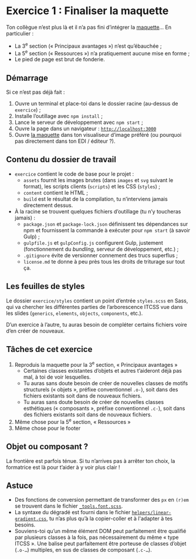 # Exercice 1 : Finaliser la maquette

<!--
SI TU UTILISES UN ÉDITEUR CAPABLE DE PRÉVISUALISER MARKDOWN,
FAIS-LE.  PAR EXEMPLE, DANS VS CODE, CMD/CTRL+SHIFT+V AFFICHE LA PRÉVISUALISATION.
-->

Ton collègue n’est plus là et il n’a pas fini d’intégrer la [maquette](./RESULTAT_ATTENDU.png)… En particulier :

- La 3<sup>e</sup> section (« Principaux avantages ») n’est qu’ébauchée ;
- La 5<sup>e</sup> section (« Ressources ») n’a pratiquement aucune mise en forme ;
- Le pied de page est brut de fonderie.

## Démarrage

Si ce n’est pas déjà fait :

1. Ouvre un terminal et place-toi dans le dossier racine (au-dessus de `exercice`) ;
2. Installe l’outillage avec `npm install` ;
3. Lance le serveur de développement avec `npm start` ;
4. Ouvre la page dans un navigateur : [`http://localhost:3000`](http://localhost:3000/)
5. Ouvre [la maquette](./RESULTAT_ATTENDU.png) dans ton visualiseur d’image préféré (ou pourquoi pas directement dans ton EDI / éditeur ?).

## Contenu du dossier de travail

- `exercice` contient le code de base pour le projet :
  - `assets` fournit les images brutes (dans `images` et `svg` suivant le format), les scripts clients (`scripts`) et les CSS (`styles`) ;
  - `content` contient le HTML ;
  - `build` est le résultat de la compilation, tu n’interviens jamais directement dessus.
- À la racine se trouvent quelques fichiers d’outillage (tu n’y toucheras jamais) :
  - `package.json` et `package-lock.json` définissent tes dépendances sur npm et fournissent la commande à exécuter pour `npm start` (à savoir Gulp) ;
  - `gulpfile.js` et `gulpConfig.js` configurent Gulp, justement (fonctionnement du *bundling*, serveur de développement, etc.) ;
  - `.gitignore` évite de versionner connement des trucs superflus ;
  - `license.md` te donne à peu près tous les droits de triturage sur tout ça.

## Les feuilles de styles

Le dossier `exercice/styles` contient un point d’entrée `styles.scss` en Sass, qui va chercher les différentes parties de l’arborescence ITCSS vue dans les slides (`generics`, `elements`, `objects`, `components`, etc.).

D’un exercice à l’autre, tu auras besoin de compléter certains fichiers voire d’en créer de nouveaux.

## Tâches de cet exercice

1. Reproduis la maquette pour la 3<sup>e</sup> section, « Principaux avantages »
    - Certaines classes existantes d’objets et autres t’aideront déjà pas mal, à toi de voir lesquelles.
    - Tu auras sans doute besoin de créer de nouvelles classes de motifs structurels (« objets », préfixe conventionnel `.o-`), soit dans des fichiers existants soit dans de nouveaux fichiers.
    - Tu auras sans doute besoin de créer de nouvelles classes esthétiques (« composants », préfixe conventionnel `.c-`), soit dans des fichiers existants soit dans de nouveaux fichiers.
2. Même chose pour la 5<sup>e</sup> section, « Ressources »
3. Même chose pour le footer

## Objet ou composant ?

La frontière est parfois ténue.  Si tu n’arrives pas à arrêter ton choix, la formatrice est là pour t’aider à y voir plus clair !

## Astuce

- Des fonctions de conversion permettant de transformer des `px` en `(r)em` se trouvent dans le fichier [`_tools.font.scss`](./assets/styles/tools/_tools.font.scss).
- La syntaxe du dégradé est fourni dans le fichier [`helpers/linear-gradient.css`](./../helpers/linear-gradient.css), tu n’as plus qu’à la copier-coller et à l'adapter à tes besoins.
- Souviens-toi qu’un même élément DOM peut parfaitement être qualifié par plusieurs classes à la fois, pas nécessairement du même « type ITCSS ». Une balise peut parfaitement être porteuse de classes d’objet (`.o-…`) multiples, en sus de classes de composant (`.c-…`).
